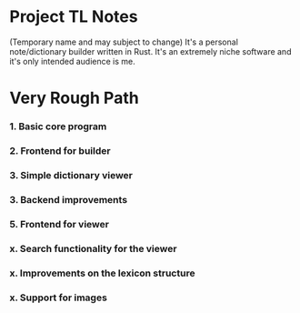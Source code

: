 # Project TL Notes
(Temporary name and may subject to change)
It's a personal note/dictionary builder written in Rust.
It's an extremely niche software and it's only intended audience is me.

# Very Rough Path
### 1. Basic core program
### 2. Frontend for builder
### 3. Simple dictionary viewer
### 3. Backend improvements
### 5. Frontend for viewer
### x. Search functionality for the viewer
### x. Improvements on the lexicon structure
### x. Support for images